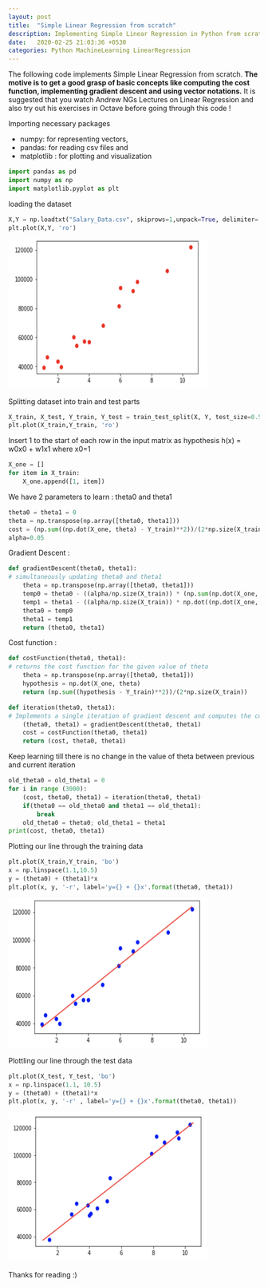 ```yaml
---
layout: post
title:  "Simple Linear Regression from scratch"
description: Implementing Simple Linear Regression in Python from scratch
date:   2020-02-25 21:03:36 +0530
categories: Python MachineLearning LinearRegression
---
```


The following code implements Simple Linear Regression from scratch. **The motive is to get a good grasp of basic concepts like computing the cost function, implementing gradient descent and using vector notations.** It is suggested that you watch Andrew NGs Lectures on Linear Regression and also try out his exercises in Octave before going through this code !

Importing necessary packages
- numpy: for representing vectors,
- pandas: for reading csv files and
- matplotlib : for plotting and visualization

```python
import pandas as pd
import numpy as np
import matplotlib.pyplot as plt
```

loading the dataset
```python
X,Y = np.loadtxt("Salary_Data.csv", skiprows=1,unpack=True, delimiter=',')
plt.plot(X,Y, 'ro')
```

<img src = "https://raw.githubusercontent.com/SurajSubramanian/SurajSubramanian.github.io/master/_posts/images/scatterplot.png" width="400" height="300" /> 

Splitting dataset into train and test parts

```python
X_train, X_test, Y_train, Y_test = train_test_split(X, Y, test_size=0.50,random_state=0)
plt.plot(X_train,Y_train, 'ro')
```

Insert 1 to the start of each row in the input matrix as hypothesis h(x) = w0x0 + w1x1 where x0=1

```python
X_one = []
for item in X_train:
    X_one.append([1, item])
```

We have 2 parameters to learn : theta0 and theta1

```python
theta0 = theta1 = 0
theta = np.transpose(np.array([theta0, theta1]))
cost = (np.sum((np.dot(X_one, theta) - Y_train)**2))/(2*np.size(X_train))
alpha=0.05
```

Gradient Descent :

```python
def gradientDescent(theta0, theta1):
# simultaneously updating theta0 and theta1
    theta = np.transpose(np.array([theta0, theta1]))
    temp0 = theta0 - ((alpha/np.size(X_train)) * (np.sum(np.dot(X_one, theta) - Y_train)) )
    temp1 = theta1 - ((alpha/np.size(X_train)) * np.dot((np.dot(X_one, theta) - Y_train), np.transpose(X_train)))
    theta0 = temp0
    theta1 = temp1
    return (theta0, theta1)
```
Cost function :
```python
def costFunction(theta0, theta1):
# returns the cost function for the given value of theta
    theta = np.transpose(np.array([theta0, theta1]))
    hypothesis = np.dot(X_one, theta)
    return (np.sum((hypothesis - Y_train)**2))/(2*np.size(X_train))
```
```python
def iteration(theta0, theta1):
# Implements a single iteration of gradient descent and computes the cost
    (theta0, theta1) = gradientDescent(theta0, theta1)
    cost = costFunction(theta0, theta1)
    return (cost, theta0, theta1)
```
Keep learning till there is no change in the value of theta between previous and current iteration
```python
old_theta0 = old_theta1 = 0
for i in range (3000):
    (cost, theta0, theta1) = iteration(theta0, theta1)
    if(theta0 == old_theta0 and theta1 == old_theta1):
        break
    old_theta0 = theta0; old_theta1 = theta1
print(cost, theta0, theta1)
```
Plotting our line through the training data
```python
plt.plot(X_train,Y_train, 'bo')
x = np.linspace(1.1,10.5)
y = (theta0) + (theta1)*x
plt.plot(x, y, '-r', label='y={} + {}x'.format(theta0, theta1))
```

<img src = "https://raw.githubusercontent.com/SurajSubramanian/SurajSubramanian.github.io/master/_posts/images/fit_through_traindata.png" width="400" height="300" /> 

Plottling our line through the test data

```python
plt.plot(X_test, Y_test, 'bo')
x = np.linspace(1.1, 10.5)
y = (theta0) + (theta1)*x
plt.plot(x, y, '-r' , label='y={} + {}x'.format(theta0, theta1))
```

<img src = "https://raw.githubusercontent.com/SurajSubramanian/SurajSubramanian.github.io/master/_posts/images/fit_through_testdata.png" width="400" height="300" />

Thanks for reading :)
